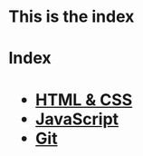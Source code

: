 # This is the index

<h1>Index<h1>
<ul>
  <li><a href="html_css">HTML & CSS</a></li>
  <li><a href="java_script">JavaScript</a></li>
  <li><a href="git">Git</a></li>
</ul>
